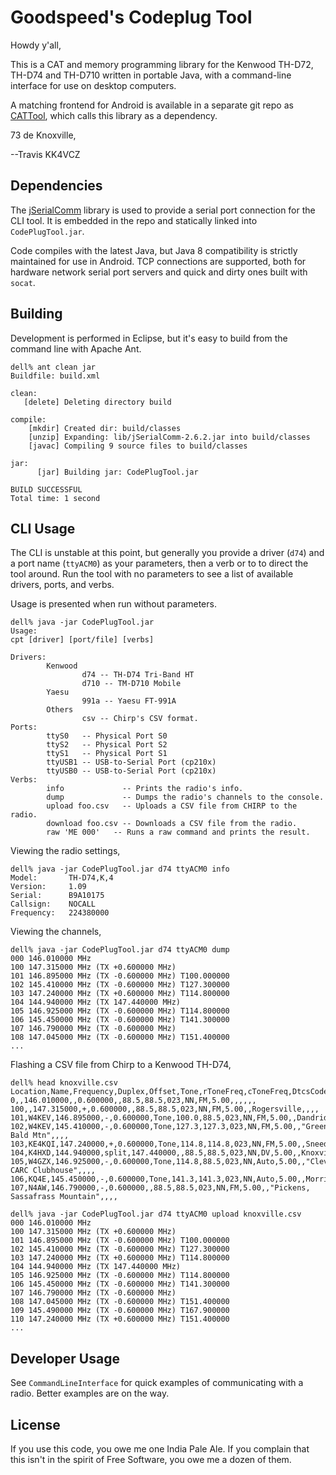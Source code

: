 # Goodspeed's Codeplug Tool


Howdy y'all,

This is a CAT and memory programming library for the Kenwood TH-D72,
TH-D74 and TH-D710 written in portable Java, with a command-line
interface for use on desktop computers.

A matching frontend for Android is available in a separate git repo as
[CATTool](https://github.com/travisgoodspeed/cattool), which calls
this library as a dependency.

73 de Knoxville,

--Travis KK4VCZ


## Dependencies

The [jSerialComm](https://github.com/Fazecast/jSerialComm) library is
used to provide a serial port connection for the CLI tool.  It is
embedded in the repo and statically linked into `CodePlugTool.jar`.

Code compiles with the latest Java, but Java 8 compatibility is
strictly maintained for use in Android.  TCP connections are
supported, both for hardware network serial port servers and quick and
dirty ones built with `socat`.

## Building

Development is performed in Eclipse, but it's easy to build from the
command line with Apache Ant.

```
dell% ant clean jar
Buildfile: build.xml

clean:
   [delete] Deleting directory build

compile:
    [mkdir] Created dir: build/classes
    [unzip] Expanding: lib/jSerialComm-2.6.2.jar into build/classes
    [javac] Compiling 9 source files to build/classes

jar:
      [jar] Building jar: CodePlugTool.jar

BUILD SUCCESSFUL
Total time: 1 second
```

## CLI Usage

The CLI is unstable at this point, but generally you provide a driver
(`d74`) and a port name (`ttyACM0`) as your parameters, then a verb or
to to direct the tool around.  Run the tool with no parameters to see
a list of available drivers, ports, and verbs.


Usage is presented when run without parameters.

```
dell% java -jar CodePlugTool.jar 
Usage: 
cpt [driver] [port/file] [verbs]

Drivers:
        Kenwood
                d74 -- TH-D74 Tri-Band HT
                d710 -- TM-D710 Mobile
        Yaesu
                991a -- Yaesu FT-991A
        Others
                csv -- Chirp's CSV format.
Ports:
        ttyS0   -- Physical Port S0
        ttyS2   -- Physical Port S2
        ttyS1   -- Physical Port S1
        ttyUSB1 -- USB-to-Serial Port (cp210x)
        ttyUSB0 -- USB-to-Serial Port (cp210x)
Verbs:
        info             -- Prints the radio's info.
        dump             -- Dumps the radio's channels to the console.
        upload foo.csv   -- Uploads a CSV file from CHIRP to the radio.
        download foo.csv -- Downloads a CSV file from the radio.
        raw 'ME 000'   -- Runs a raw command and prints the result.
```

Viewing the radio settings,

```
dell% java -jar CodePlugTool.jar d74 ttyACM0 info
Model:       TH-D74,K,4
Version:     1.09
Serial:      B9A10175
Callsign:    NOCALL
Frequency:   224380000
```

Viewing the channels,

```
dell% java -jar CodePlugTool.jar d74 ttyACM0 dump
000 146.010000 MHz 
100 147.315000 MHz (TX +0.600000 MHz) 
101 146.895000 MHz (TX -0.600000 MHz) T100.000000
102 145.410000 MHz (TX -0.600000 MHz) T127.300000
103 147.240000 MHz (TX +0.600000 MHz) T114.800000
104 144.940000 MHz (TX 147.440000 MHz) 
105 146.925000 MHz (TX -0.600000 MHz) T114.800000
106 145.450000 MHz (TX -0.600000 MHz) T141.300000
107 146.790000 MHz (TX -0.600000 MHz) 
108 147.045000 MHz (TX -0.600000 MHz) T151.400000
...
```

Flashing a CSV file from Chirp to a Kenwood TH-D74,

```
dell% head knoxville.csv 
Location,Name,Frequency,Duplex,Offset,Tone,rToneFreq,cToneFreq,DtcsCode,DtcsPolarity,Mode,TStep,Skip,Comment,URCALL,RPT1CALL,RPT2CALL,DVCODE
0,,146.010000,,0.600000,,88.5,88.5,023,NN,FM,5.00,,,,,,
100,,147.315000,+,0.600000,,88.5,88.5,023,NN,FM,5.00,,Rogersville,,,,
101,W4KEV,146.895000,-,0.600000,Tone,100.0,88.5,023,NN,FM,5.00,,Dandridge,,,,
102,W4KEV,145.410000,-,0.600000,Tone,127.3,127.3,023,NN,FM,5.00,,"Greeneville, Bald Mtn",,,,
103,KE4KQI,147.240000,+,0.600000,Tone,114.8,114.8,023,NN,FM,5.00,,Sneedville,,,,
104,K4HXD,144.940000,split,147.440000,,88.5,88.5,023,NN,DV,5.00,,Knoxville,CQCQCQ,,,0
105,W4GZX,146.925000,-,0.600000,Tone,114.8,88.5,023,NN,Auto,5.00,,"Cleveland, CARC Clubhouse",,,,
106,KQ4E,145.450000,-,0.600000,Tone,141.3,141.3,023,NN,Auto,5.00,,Morristown,,,,
107,N4AW,146.790000,-,0.600000,,88.5,88.5,023,NN,FM,5.00,,"Pickens, Sassafrass Mountain",,,,

dell% java -jar CodePlugTool.jar d74 ttyACM0 upload knoxville.csv             
000 146.010000 MHz 
100 147.315000 MHz (TX +0.600000 MHz) 
101 146.895000 MHz (TX -0.600000 MHz) T100.000000
102 145.410000 MHz (TX -0.600000 MHz) T127.300000
103 147.240000 MHz (TX +0.600000 MHz) T114.800000
104 144.940000 MHz (TX 147.440000 MHz) 
105 146.925000 MHz (TX -0.600000 MHz) T114.800000
106 145.450000 MHz (TX -0.600000 MHz) T141.300000
107 146.790000 MHz (TX -0.600000 MHz) 
108 147.045000 MHz (TX -0.600000 MHz) T151.400000
109 145.490000 MHz (TX -0.600000 MHz) T167.900000
110 147.240000 MHz (TX +0.600000 MHz) T151.400000
...
```

## Developer Usage

See `CommandLineInterface` for quick examples of communicating
with a radio.  Better examples are on the way.


## License

If you use this code, you owe me one India Pale Ale.  If you complain
that this isn't in the spirit of Free Software, you owe me a dozen of
them.

